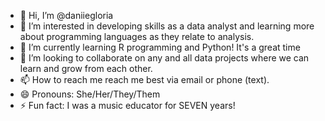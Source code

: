 - 👋 Hi, I’m @daniiegloria
- 👀 I’m interested in developing skills as a data analyst and learning more about programming languages as they relate to analysis. 
- 🌱 I’m currently learning R programming and Python! It's a great time
- 💞️ I’m looking to collaborate on any and all data projects where we can learn and grow from each other. 
- 📫 How to reach me reach me best via email or phone (text). 
- 😄 Pronouns: She/Her/They/Them
- ⚡ Fun fact: I was a music educator for SEVEN years!

<!---
daniiegloria/daniiegloria is a ✨ special ✨ repository because its `README.md` (this file) appears on your GitHub profile.
You can click the Preview link to take a look at your changes.
--->
